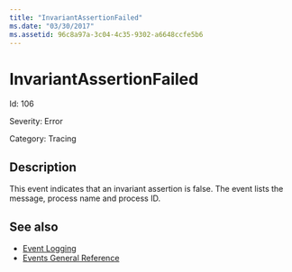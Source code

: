 ```yaml
---
title: "InvariantAssertionFailed"
ms.date: "03/30/2017"
ms.assetid: 96c8a97a-3c04-4c35-9302-a6648ccfe5b6
---
```

# InvariantAssertionFailed
Id: 106  
  
 Severity: Error  
  
 Category: Tracing  
  
## Description  
 This event indicates that an invariant assertion is false. The event lists the message, process name and process ID.  
  
## See also

- [Event Logging](index.md)
- [Events General Reference](events-general-reference.md)
